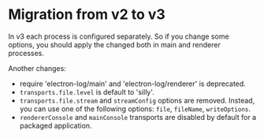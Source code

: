 # Migration from v2 to v3

In v3 each process is configured separately. So if you change some options, you
should apply the changed both in main and renderer processes.

Another changes:
- require 'electron-log/main' and 'electron-log/renderer' is deprecated.
- `transports.file.level` is default to 'silly'.
- `transports.file.stream` and `streamConfig` options are removed. Instead, you
  can use one of the following options: `file`, `fileName`, `writeOptions`.
- `rendererConsole` and `mainConsole` transports are disabled by default for
  a packaged application.
